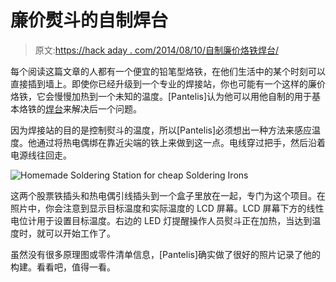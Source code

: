 # 廉价熨斗的自制焊台

> 原文:[https://hack aday . com/2014/08/10/自制廉价烙铁焊台/](https://hackaday.com/2014/08/10/homemade-soldering-stations-for-cheapy-irons/)

每个阅读这篇文章的人都有一个便宜的铅笔型烙铁，在他们生活中的某个时刻可以直接插到墙上。即使你已经升级到一个专业的焊接站，你也可能有一个这样的廉价烙铁，它会慢慢加热到一个未知的温度。[Pantelis]认为他可以用他自制的用于基本烙铁的[焊台](http://pcbheaven.com/userpages/Homemade_Soldering_Station/index.php?topic=worklog&p=5)来解决后一个问题。

因为焊接站的目的是控制熨斗的温度，所以[Pantelis]必须想出一种方法来感应温度。他通过将热电偶绑在靠近尖端的铁上来做到这一点。电线穿过把手，然后沿着电源线往回走。

![Homemade Soldering Station for cheap Soldering Irons](../Images/0f568b0208be521f3d2968fa038dd6c6.png)

这两个股票铁插头和热电偶引线插头到一个盒子里放在一起，专门为这个项目。在照片中，你会注意到显示目标温度和实际温度的 LCD 屏幕。LCD 屏幕下方的线性电位计用于设置目标温度。右边的 LED 灯提醒操作人员熨斗正在加热，当达到温度时，就可以开始工作了。

虽然没有很多原理图或零件清单信息，[Pantelis]确实做了很好的照片记录了他的构建。看看吧，值得一看。